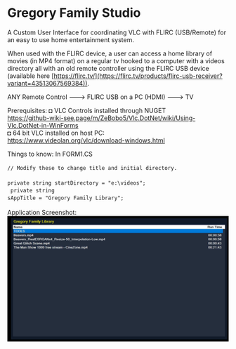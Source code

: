 # Gregory Family Studio

A Custom User Interface for coordinating VLC with FLIRC (USB/Remote) for an easy to use home entertainment system.

When used with the FLIRC device, a user can access a home library of movies (in MP4 format) on a regular tv hooked to a computer with a videos directory all with  an old remote controller using the FLIRC USB device (available here [https://flirc.tv/](https://flirc.tv/products/flirc-usb-receiver?variant=43513067569384)). 

ANY Remote Control ---> FLIRC USB on a PC (HDMI) ---> TV

Prerequisites:
◘ VLC Controls installed through NUGET<br/>
  https://github-wiki-see.page/m/ZeBobo5/Vlc.DotNet/wiki/Using-Vlc.DotNet-in-WinForms<br/>
◘ 64 bit VLC installed on host PC: <br/>
  https://www.videolan.org/vlc/download-windows.html<br/>

Things to know:
In FORM1.CS<br/>

<code>// Modify these to change title and initial directory. <br/>
        private string startDirectory = "e:\\videos";<br/>
        private string sAppTitle = "Gregory Family Library";<br/>
</code>
<br/>
Application Screenshot:<br/>
<img src="https://github.com/TimelordQ/GregoryFamilyStudio/blob/main/GregoryFamilyStudio.jpg">
